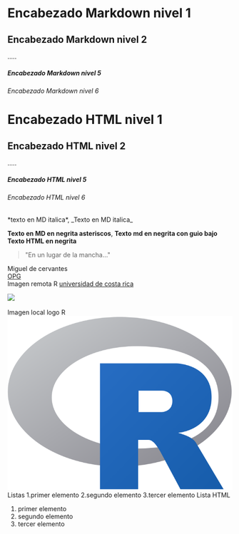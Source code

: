 # Encabezado Markdown nivel 1 
## Encabezado Markdown nivel 2
.....
##### Encabezado Markdown nivel 5
###### Encabezado Markdown nivel 6


<h1>Encabezado HTML nivel 1</h1>
<h2>Encabezado HTML nivel 2</h2>
.....
<h5>Encabezado HTML nivel 5</h5>
<h6>Encabezado HTML nivel 6</h6>
*texto en MD italica*, _Texto en MD italica_  

**Texto en MD en negrita asteriscos**, __Texto md en negrita con guio bajo__  
<strong>Texto HTML en negrita</strong>  
>"En un lugar de la mancha..."


Miguel de cervantes
\
[OPG](https://www.ogc.org/)
\
Imagen remota R
[universidad de costa rica](https://www.ucr.ac.cr/)

![](https://upload.wikimedia.org/wikipedia/commons/thumb/1/1b/R_logo.svg/724px-R_logo.svg.png)


Imagen local logo R  
![](im.png)
Listas 
1.primer elemento 
2.segundo elemento 
3.tercer elemento
Lista HTML
<ol>
  <li>primer elemento</li>
  <li>segundo elemento</li>
  <li>tercer elemento</li>
 <ol>
